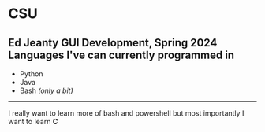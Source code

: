 # CSU
Ed Jeanty
GUI Development, Spring 2024
Languages I've can currently programmed in
---
- Python
- Java
- Bash *(only a bit)*
---
I really want to learn more of bash and powershell but most importantly I want to learn **C**
